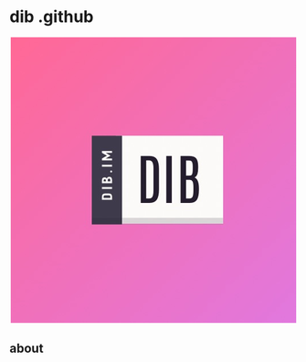 # dib .github

<div align="center">
<a href="dib.im">
  <img src="./assets/Dib logo - 19.jpg" style="borderRadius: 4px;"/>
</a>
  </div>

## about
